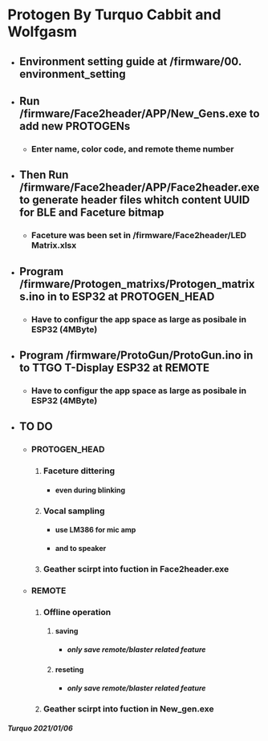 # Protogen By Turquo Cabbit and Wolfgasm

* ## Environment setting guide at /firmware/00. environment_setting

* ## Run /firmware/Face2header/APP/New_Gens.exe to add new PROTOGENs
    * ### Enter name, color code, and remote theme number

* ## Then Run /firmware/Face2header/APP/Face2header.exe to generate header files whitch content UUID for BLE and Faceture bitmap
    * ### Faceture was been set in /firmware/Face2header/LED Matrix.xlsx

* ## Program /firmware/Protogen_matrixs/Protogen_matrixs.ino in to ESP32 at PROTOGEN_HEAD
    * ### Have to configur the app space as large as posibale in ESP32 (4MByte)

* ## Program /firmware/ProtoGun/ProtoGun.ino in to TTGO T-Display ESP32 at REMOTE
    * ### Have to configur the app space as large as posibale in ESP32 (4MByte)


* ## TO DO
    * ### PROTOGEN_HEAD
        1. ### Faceture dittering
            * #### even during blinking
        2. ### Vocal sampling
            * #### use LM386 for mic amp
            * #### and to speaker      
        3. ### Geather scirpt into fuction in Face2header.exe

    * ### REMOTE
        1. ### Offline operation
            1. #### saving
                * ##### only save remote/blaster related feature
            2. #### reseting
                * ##### only save remote/blaster related feature
        2. ### Geather scirpt into fuction in New_gen.exe

#####  Turquo   2021/01/06
